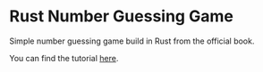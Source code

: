 # Rust Number Guessing Game
Simple number guessing game build in Rust from the official book.

You can find the tutorial [here](https://doc.rust-lang.org/book/ch02-00-guessing-game-tutorial.html).
